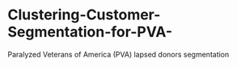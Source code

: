 # Clustering-Customer-Segmentation-for-PVA-
Paralyzed Veterans of America (PVA) lapsed donors segmentation
